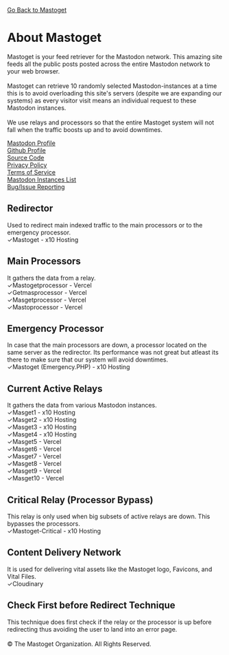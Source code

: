 [Go Back to Mastoget](https://mastoget.x10.bz)  

# About Mastoget

Mastoget is your feed retriever for the Mastodon network. This amazing site feeds all the public posts posted across the entire Mastodon network to your web browser.
<br><br>
Mastoget can retrieve 10 randomly selected Mastodon-instances at a time this is to avoid overloading this site's servers (despite we are expanding our systems) as every visitor visit means an individual request to these Mastodon instances. 
<br><br>
We use relays and processors so that the entire Mastoget system will not fall when the traffic boosts up and to avoid downtimes.


[Mastodon Profile](https://mastodon.social/@mastoget)  <br>
[Github Profile](https://github.com/The-Mastoget-Organization/)  <br>
[Source Code](https://github.com/The-Mastoget-Organization/source)  <br>
[Privacy Policy](https://github.com/The-Mastoget-Organization/privacypolicy)<br>
[Terms of Service](https://github.com/The-Mastoget-Organization/termsofservice)<br>
[Mastodon Instances List](https://github.com/The-Mastoget-Organization/servers-list)<br>
[Bug/Issue Reporting](https://github.com/The-Mastoget-Organization/about/issues)

## Redirector
Used to redirect main indexed traffic to the main processors or to the emergency processor.<br>
✓Mastoget - x10 Hosting

## Main Processors
It gathers the data from a relay.<br>
✓Mastogetprocessor - Vercel<br>
✓Getmasprocessor - Vercel<br>
✓Masgetprocessor - Vercel<br>
✓Mastoprocessor - Vercel

## Emergency Processor
In case that the main processors are down, a processor located on the same server as the redirector. Its performance was not great but atleast its there to make sure that our system will avoid downtimes.<br>
✓Mastoget (Emergency.PHP) - x10 Hosting

## Current Active Relays
It gathers the data from various Mastodon instances.<br>
✓Masget1 - x10 Hosting<br>
✓Masget2 - x10 Hosting<br>
✓Masget3 - x10 Hosting<br>
✓Masget4 - x10 Hosting<br>
✓Masget5 - Vercel<br>
✓Masget6 - Vercel<br>
✓Masget7 - Vercel<br>
✓Masget8 - Vercel<br>
✓Masget9 - Vercel<br>
✓Masget10 - Vercel

## Critical Relay (Processor Bypass)
This relay is only used when big subsets of active relays are down. This bypasses the processors.<br>
✓Mastoget-Critical - x10 Hosting

## Content Delivery Network 
It is used for delivering vital assets like the Mastoget logo, Favicons, and Vital Files.<br>
✓Cloudinary


## Check First before Redirect Technique
This technique does first check if the relay or the processor is up before redirecting thus avoiding the user to land into an error page.
<br><br>
&copy; The Mastoget Organization. All Rights Reserved.

